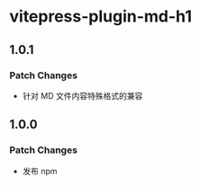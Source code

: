 # vitepress-plugin-md-h1

## 1.0.1

### Patch Changes

- 针对 MD 文件内容特殊格式的兼容

## 1.0.0

### Patch Changes

- 发布 npm
